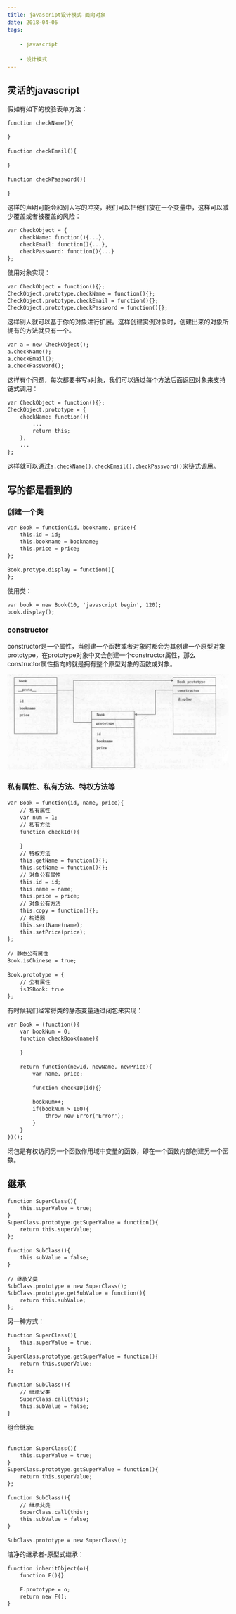 ```yaml
---
title: javascript设计模式-面向对象
date: 2018-04-06
tags:

    - javascript

    - 设计模式
---
```


## 灵活的javascript

假如有如下的校验表单方法：

```
function checkName(){

}

function checkEmail(){

}

function checkPassword(){

}
```

这样的声明可能会和别人写的冲突，我们可以把他们放在一个变量中，这样可以减少覆盖或者被覆盖的风险：

```
var CheckObject = {
    checkName: function(){...},
    checkEmail: function(){...},
    checkPassword: function(){...}
};
```

使用对象实现：

```
var CheckObject = function(){};
CheckObject.prototype.checkName = function(){};
CheckObject.prototype.checkEmail = function(){};
CheckObject.prototype.checkPassword = function(){};
```

这样别人就可以基于你的对象进行扩展。这样创建实例对象时，创建出来的对象所拥有的方法就只有一个。

```
var a = new CheckObject();
a.checkName();
a.checkEmail();
a.checkPassword();
```

这样有个问题，每次都要书写`a`对象，我们可以通过每个方法后面返回对象来支持链式调用：

```
var CheckObject = function(){};
CheckObject.prototype = {
    checkName: function(){
        ...
        return this;
    },
    ...
};
```

这样就可以通过`a.checkName().checkEmail().checkPassword()`来链式调用。

## 写的都是看到的

### 创建一个类

```
var Book = function(id, bookname, price){
    this.id = id;
    this.bookname = bookname;
    this.price = price;
};

Book.protype.display = function(){
};
```

使用类：

```
var book = new Book(10, 'javascript begin', 120);
book.display();
```

### constructor

constructor是一个属性，当创建一个函数或者对象时都会为其创建一个原型对象prototype，在prototype对象中又会创建一个constructor属性，那么constructor属性指向的就是拥有整个原型对象的函数或对象。

![prototype](../../images/prototype.png)

### 私有属性、私有方法、特权方法等

```
var Book = function(id, name, price){
    // 私有属性
    var num = 1;
    // 私有方法
    function checkId(){

    }
    // 特权方法
    this.getName = function(){};
    this.setName = function(){};
    // 对象公有属性
    this.id = id;
    this.name = name;
    this.price = price;
    // 对象公有方法
    this.copy = function(){};
    // 构造器
    this.sertName(name);
    this.setPrice(price);
};

// 静态公有属性
Book.isChinese = true;

Book.prototype = {
    // 公有属性
    isJSBook: true
};
```

有时候我们经常将类的静态变量通过闭包来实现：

```
var Book = (function(){
    var bookNum = 0;
    function checkBook(name){

    }

    return function(newId, newName, newPrice){
        var name, price;

        function checkID(id){}

        bookNum++;
        if(bookNum > 100){
            throw new Error('Error');
        }
    }
})();
```

闭包是有权访问另一个函数作用域中变量的函数，即在一个函数内部创建另一个函数。

## 继承

```
function SuperClass(){
    this.superValue = true;
}
SuperClass.prototype.getSuperValue = function(){
    return this.superValue;
};

function SubClass(){
    this.subValue = false;
}

// 继承父类
SubClass.prototype = new SuperClass();
SubClass.prototype.getSubValue = function(){
    return this.subValue;
};
```

另一种方式：

```
function SuperClass(){
    this.superValue = true;
}
SuperClass.prototype.getSuperValue = function(){
    return this.superValue;
};

function SubClass(){
    // 继承父类
    SuperClass.call(this);
    this.subValue = false;
}
```

组合继承:

```

function SuperClass(){
    this.superValue = true;
}
SuperClass.prototype.getSuperValue = function(){
    return this.superValue;
};

function SubClass(){
    // 继承父类
    SuperClass.call(this);
    this.subValue = false;
}

SubClass.prototype = new SuperClass();
```

洁净的继承者-原型式继承：

```
function inheritObject(o){
    function F(){}

    F.prototype = o;
    return new F();
}
```